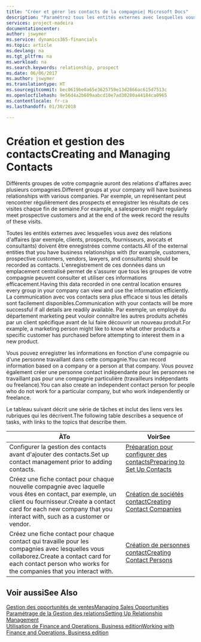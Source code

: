 ```yaml
---
title: "Créer et gérer les contacts de la compagnie| Microsoft Docs"
description: "Paramétrez tous les entités externes avec lesquelles vous avez une relation d'affaires (par exemple les prospects, les clients, les fournisseurs, et les consultants) comme contacts."
services: project-madeira
documentationcenter: 
author: jswymer
ms.service: dynamics365-financials
ms.topic: article
ms.devlang: na
ms.tgt_pltfrm: na
ms.workload: na
ms.search.keywords: relationship, prospect
ms.date: 06/06/2017
ms.author: jswymer
ms.translationtype: HT
ms.sourcegitcommit: bec0619be0a65e3625759e13d2866ac615d7513c
ms.openlocfilehash: 9e56d4a2b609aabcd10e7ad30280a44184ca0965
ms.contentlocale: fr-ca
ms.lasthandoff: 01/30/2018

---
```

# <a name="creating-and-managing-contacts"></a><span data-ttu-id="0e5e5-103">Création et gestion des contacts</span><span class="sxs-lookup"><span data-stu-id="0e5e5-103">Creating and Managing Contacts</span></span>
<span data-ttu-id="0e5e5-104">Différents groupes de votre compagnie auront des relations d'affaires avec plusieurs compagnies.</span><span class="sxs-lookup"><span data-stu-id="0e5e5-104">Different groups at your company will have business relationships with various companies.</span></span> <span data-ttu-id="0e5e5-105">Par exemple, un représentant peut rencontrer régulièrement des prospects et enregistrer les résultats de ces visites chaque fin de semaine.</span><span class="sxs-lookup"><span data-stu-id="0e5e5-105">For example, a salesperson might regularly meet prospective customers and at the end of the week record the results of these visits.</span></span>

<span data-ttu-id="0e5e5-106">Toutes les entités externes avec lesquelles vous avez des relations d'affaires (par exemple, clients, prospects, fournisseurs, avocats et consultants) doivent être enregistrées comme contacts.</span><span class="sxs-lookup"><span data-stu-id="0e5e5-106">All of the external entities that you have business relationships with (for example, customers, prospective customers, vendors, lawyers, and consultants) should be recorded as contacts.</span></span> <span data-ttu-id="0e5e5-107">L'enregistrement de ces données dans un emplacement centralisé permet de s'assurer que tous les groupes de votre compagnie peuvent consulter et utiliser ces informations efficacement.</span><span class="sxs-lookup"><span data-stu-id="0e5e5-107">Having this data recorded in one central location ensures every group in your company can view and use the information efficiently.</span></span> <span data-ttu-id="0e5e5-108">La communication avec vos contacts sera plus efficace si tous les détails sont facilement disponibles.</span><span class="sxs-lookup"><span data-stu-id="0e5e5-108">Communication with your contacts will be more successful if all details are readily available.</span></span> <span data-ttu-id="0e5e5-109">Par exemple, un employé du département marketing peut vouloir connaître les autres produits achetés par un client spécifique avant de lui faire découvrir un nouveau produit.</span><span class="sxs-lookup"><span data-stu-id="0e5e5-109">For example, a marketing person might like to know what other products a specific customer has purchased before attempting to interest them in a new product.</span></span>

<span data-ttu-id="0e5e5-110">Vous pouvez enregistrer les informations en fonction d'une compagnie ou d'une personne travaillant dans cette compagnie.</span><span class="sxs-lookup"><span data-stu-id="0e5e5-110">You can record information based on a company or a person at that company.</span></span> <span data-ttu-id="0e5e5-111">Vous pouvez également créer une personne contact indépendante pour les personnes ne travaillant pas pour une compagnie particulière (travailleurs indépendants ou freelance).</span><span class="sxs-lookup"><span data-stu-id="0e5e5-111">You can also create an independent contact person for people who do not work for a particular company, but who work independently or freelance.</span></span>

<span data-ttu-id="0e5e5-112">Le tableau suivant décrit une série de tâches et inclut des liens vers les rubriques qui les décrivent.</span><span class="sxs-lookup"><span data-stu-id="0e5e5-112">The following table describes a sequence of tasks, with links to the topics that describe them.</span></span>

| <span data-ttu-id="0e5e5-113">À</span><span class="sxs-lookup"><span data-stu-id="0e5e5-113">To</span></span> | <span data-ttu-id="0e5e5-114">Voir</span><span class="sxs-lookup"><span data-stu-id="0e5e5-114">See</span></span> |
| --- | --- |
| <span data-ttu-id="0e5e5-115">Configurer la gestion des contacts avant d'ajouter des contacts.</span><span class="sxs-lookup"><span data-stu-id="0e5e5-115">Set up contact management prior to adding contacts.</span></span> |[<span data-ttu-id="0e5e5-116">Préparation pour configurer des contacts</span><span class="sxs-lookup"><span data-stu-id="0e5e5-116">Preparing to Set Up Contacts</span></span>](marketing-setup-contacts.md) |
| <span data-ttu-id="0e5e5-117">Créez une fiche contact pour chaque nouvelle compagnie avec laquelle vous êtes en contact, par exemple, un client ou fournisseur.</span><span class="sxs-lookup"><span data-stu-id="0e5e5-117">Create a contact card for each new company that you interact with, such as a customer or vendor.</span></span> |[<span data-ttu-id="0e5e5-118">Création de sociétés contact</span><span class="sxs-lookup"><span data-stu-id="0e5e5-118">Creating Contact Companies</span></span>](marketing-create-contact-companies.md) |
| <span data-ttu-id="0e5e5-119">Créez une fiche contact pour chaque contact qui travaille pour les compagnies avec lesquelles vous collaborez.</span><span class="sxs-lookup"><span data-stu-id="0e5e5-119">Create a contact card for each contact person who works for the companies that you interact with.</span></span> |[<span data-ttu-id="0e5e5-120">Création de personnes contact</span><span class="sxs-lookup"><span data-stu-id="0e5e5-120">Creating Contact Persons</span></span>](marketing-create-contact-persons.md) |

## <a name="see-also"></a><span data-ttu-id="0e5e5-121">Voir aussi</span><span class="sxs-lookup"><span data-stu-id="0e5e5-121">See Also</span></span>
[<span data-ttu-id="0e5e5-122">Gestion des opportunités de ventes</span><span class="sxs-lookup"><span data-stu-id="0e5e5-122">Managing Sales Opportunities</span></span>](marketing-manage-sales-opportunities.md)  
[<span data-ttu-id="0e5e5-123">Paramétrage de la Gestion des relations</span><span class="sxs-lookup"><span data-stu-id="0e5e5-123">Setting Up Relationship Management</span></span>](marketing-setup-marketing.md)  
[<span data-ttu-id="0e5e5-124">Utilisation de Finance and Operations, Business edition</span><span class="sxs-lookup"><span data-stu-id="0e5e5-124">Working with Finance and Operations, Business edition</span></span>](ui-work-product.md)  

